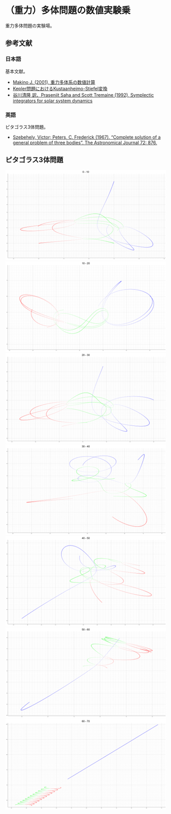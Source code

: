 # （重力）多体問題の数値実験乗

重力多体問題の実験場。

## 参考文献
### 日本語
基本文献。
- [Makino J. (2001), 重力多体系の数値計算](https://repository.kulib.kyoto-u.ac.jp/dspace/bitstream/2433/97012/1/KJ00004711437.pdf)
- [Kepler問題におけるKustaanheimo-Stiefel変換](https://osanshouo.github.io/blog/2021/04/12-kustaanheimo-stiefel/)
- [谷川清隆 訳、Prasenjit Saha and Scott Tremaine (1992), Symplectic integrators for solar system dynamics](http://th.nao.ac.jp/MEMBER/tanikawa/list08/saha/st1.pdf)

### 英語
ピタゴラス3体問題。
- [Szebehely, Victor; Peters, C. Frederick (1967). “Complete solution of a general problem of three bodies”. The Astronomical Journal 72: 876.](https://ui.adsabs.harvard.edu/abs/1967AJ.....72..876S/abstract)

## ピタゴラス3体問題

![0-10s](images/10.png)
![10-20s](images/20.png)
![20-30s](images/30.png)
![30-40s](images/40.png)
![40-50s](images/50.png)
![50-60s](images/60.png)
![60-70s](images/70.png)